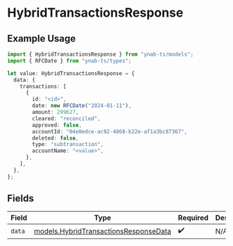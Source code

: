 # HybridTransactionsResponse

## Example Usage

```typescript
import { HybridTransactionsResponse } from "ynab-ts/models";
import { RFCDate } from "ynab-ts/types";

let value: HybridTransactionsResponse = {
  data: {
    transactions: [
      {
        id: "<id>",
        date: new RFCDate("2024-01-11"),
        amount: 299627,
        cleared: "reconciled",
        approved: false,
        accountId: "04e0edce-ac92-4068-b22e-af1a3bc87367",
        deleted: false,
        type: "subtransaction",
        accountName: "<value>",
      },
    ],
  },
};
```

## Fields

| Field                                                                                | Type                                                                                 | Required                                                                             | Description                                                                          |
| ------------------------------------------------------------------------------------ | ------------------------------------------------------------------------------------ | ------------------------------------------------------------------------------------ | ------------------------------------------------------------------------------------ |
| `data`                                                                               | [models.HybridTransactionsResponseData](../models/hybridtransactionsresponsedata.md) | :heavy_check_mark:                                                                   | N/A                                                                                  |